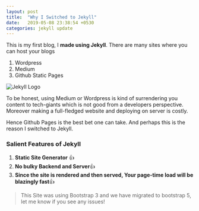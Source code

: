 ```yaml
---
layout: post
title:  "Why I Switched to Jekyll"
date:   2019-05-08 23:38:54 +0530
categories: jekyll update
---
```



This is my first blog, I **made using Jekyll**. There are many sites where you can host your blogs
1. Wordpress
2. Medium
3. Github Static Pages

![Jekyll Logo](https://cdn-images-1.medium.com/max/1200/0*N8RG95bKJnnF-wpL.png)

To be honest, using Medium or Wordpress is kind of surrendering you content to tech-giants which is not good from a developers perspective. Moreover making a full-fledged website and deploying on server is costly. 

Hence Github Pages is the best bet one can take. And perhaps this is  the reason I switched to Jekyll. 

### Salient Features of Jekyll
1. **Static Site Generator** :+1:
2. **No bulky Backend and Server**:+1:
3. **Since the site is rendered and then served, Your page-time load will be blazingly fast**:+1:

> This Site was using Bootstrap 3 and we have migrated to bootstrap 5, let me know if you see any issues!